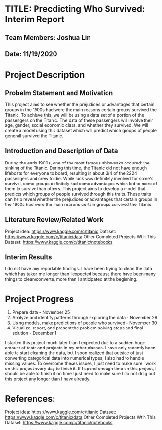 # TITLE: Precdicting Who Survived: Interim Report
## Team Members: Joshua Lin
## Date: 11/19/2020

# Project Description
## Probelm Statement and Motivation
This project aims to see whether the prejudices or advantages that certain groups in the 1900s had were the main reasons certain groups survived the Titanic. To achieve this, we will be using a data set of a portion of the passengers on the Titanic. The data of these passengers will involve their age, gender, social economic class, and whether they survived. We will create a model using this dataset which will predict which groups of people generall survived the Titanic.

## Introduction and Description of Data
During the early 1900s, one of the most famous shipweaks occured: the sinking of the Titanic. During this time, the Titanic did not have enough lifeboats for everyone to board, resulting in about 3/4 of the 2224 passengers and crew to die. While luck was definitely involved for some's survival, some groups definitely had some advantages which led to more of them to survive than others. This project aims to develop a model that predicts which groups of people survived through this traits. These traits can help reveal whether the prejudices or advantages that certain groups in the 1900s had were the main reasons certain groups survived the Titanic.

## Literature Review/Related Work 
Project idea: https://www.kaggle.com/c/titanic
Dataset: https://www.kaggle.com/c/titanic/data
Other Completed Projects Wtih This Dataset: https://www.kaggle.com/c/titanic/notebooks

## Interim Results
I do not have any reportable findings. I have been trying to clean the data which has taken me longer than I expected because there have been many things to clean/converte, more than I anticipated at the beginning.

# Project Progress
1. Prepare data - November 25
2. Analyze and identify patterns through exploring the data - November 28
3. Using models, make predictions of people who survived - November 30
4. Visualize, report, and present the problem solving steps and final solution - December 1

I started this project much later than I expected due to a sudden huge amount of tests and projects in my other classes. I have only recently been able to start cleaning the data, but I soon realized that outside of just converting categorical data into numerical types, I also had to handle missing values. To overcome theses issues, I just need to make sure I work on this project every day to finish it. If I spend enough time on this project, I should be able to finish it on time.I just need to make sure I do not drag out this project any longer than I have already.

# References:
Project idea: https://www.kaggle.com/c/titanic
Dataset: https://www.kaggle.com/c/titanic/data
Other Completed Projects Wtih This Dataset: https://www.kaggle.com/c/titanic/notebooks
